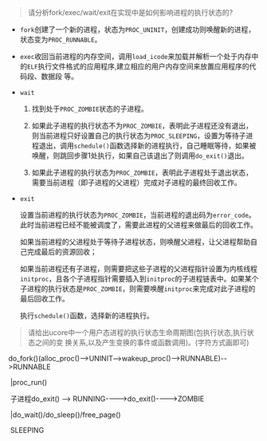 > 请分析fork/exec/wait/exit在实现中是如何影响进程的执行状态的?

- `fork`创建了一个新的进程，状态为`PROC_UNINIT`，创建成功则唤醒新的进程，状态变为`PROC_RUNNABLE`。
- `exec`收回当前进程的内存空间，调用`load_icode`来加载并解析一个处于内存中
  的`ELF`执行文件格式的应用程序,建立相应的用户内存空间来放置应用程序的代码段、数据段
  等。
- `wait`
  1. 找到处于`PROC_ZOMBIE`状态的子进程。
  
  2. 如果此子进程的执行状态不为`PROC_ZOMBIE`，表明此子进程还没有退出，则当前进程只好设置自己的执行状态为`PROC_SLEEPING`，设置为等待子进程退出，调用`schedule()`函数选择新的进程执行，自己睡眠等待，如果被唤醒，则跳回步骤1处执行，如果自己该退出了则调用`do_exit()`退出。
  
  3. 如果此子进程的执行状态为`PROC_ZOMBIE`，表明此子进程处于退出状态，需要当前进程（即子进程的父进程）完成对子进程的最终回收工作。

- `exit`

  设置当前进程的执行状态为`PROC_ZOMBIE`，当前进程的退出码为`error_code`。此时当前进程已经不能被调度了，需要此进程的父进程来做最后的回收工作。

  如果当前进程的父进程处于等待子进程状态，则唤醒父进程，让父进程帮助自己完成最后的资源回收；

  如果当前进程还有子进程，则需要把这些子进程的父进程指针设置为内核线程`initproc`，且各个子进程指针需要插入到`initproc`的子进程链表中。如果某个子进程的执行状态是`PROC_ZOMBIE`，则需要唤醒`initproc`来完成对此子进程的最后回收工作。

  执行`schedule()`函数，选择新的进程执行。

> 请给出ucore中一个用户态进程的执行状态生命周期图(包执行状态,执行状态之间的变
> 换关系,以及产生变换的事件或函数调用)。(字符方式画即可)

do_fork()(alloc_proc()-->UNINIT-->wakeup_proc()-->RUNNABLE)-->RUNNABLE

​                                                                                                                                                    |proc_run()

​                                                                                               子进程do_exit()  --> RUNNING---->do_exit()---->ZOMBIE

​                                                                                                                                                    |do_wait()/do_sleep()/free_page()

​                                                                                                                                          SLEEPING